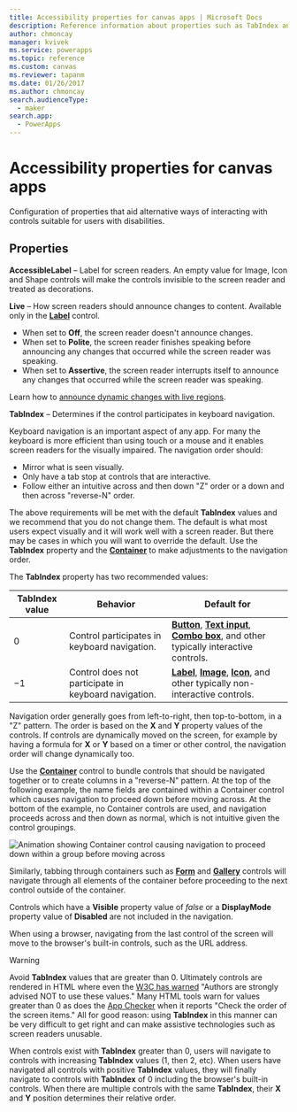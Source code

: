 ```yaml
---
title: Accessibility properties for canvas apps | Microsoft Docs
description: Reference information about properties such as TabIndex and Tooltip
author: chmoncay
manager: kvivek
ms.service: powerapps
ms.topic: reference
ms.custom: canvas
ms.reviewer: tapanm
ms.date: 01/26/2017
ms.author: chmoncay
search.audienceType: 
  - maker
search.app: 
  - PowerApps
---
```

# Accessibility properties for canvas apps

Configuration of properties that aid alternative ways of interacting with controls suitable for users with disabilities.

## Properties

**AccessibleLabel** – Label for screen readers. An empty value for Image, Icon and Shape controls will make the controls invisible to the screen reader and treated as decorations.

**Live** – How screen readers should announce changes to content. Available only in the **[Label](control-text-box.md)** control.

* When set to **Off**, the screen reader doesn't announce changes.
* When set to **Polite**, the screen reader finishes speaking before announcing any changes that occurred while the screen reader was speaking.
* When set to **Assertive**, the screen reader interrupts itself to announce any changes that occurred while the screen reader was speaking.

Learn how to [announce dynamic changes with live regions](../accessible-apps-live-regions.md).

**TabIndex** – Determines if the control participates in keyboard navigation.

Keyboard navigation is an important aspect of any app.  For many the keyboard is more efficient than using touch or a mouse and it enables screen readers for the visually impaired.  The navigation order should:
- Mirror what is seen visually.
- Only have a tab stop at controls that are interactive.
- Follow either an intuitive across and then down "Z" order or a down and then across "reverse-N" order.

The above requirements will be met with the default **TabIndex** values and we recommend that you do not change them.  The default is what most users expect visually and it will work well with a screen reader.  But there may be cases in which you will want to override the default.  Use the **TabIndex** property and the [**Container**](control-container) to make adjustments to the navigation order.  

The **TabIndex** property has two recommended values:

| TabIndex value | Behavior | Default for |
|----------------|----------|-------------|
| 0 | Control participates in keyboard navigation. | [**Button**](control-button.md), [**Text input**](control-text-input.md), [**Combo box**](control-combo-box.md), and other typically interactive controls. |
| &minus;1 | Control does not participate in keyboard navigation. | [**Label**](control-text-box.md), [**Image**](control-image.md), [**Icon**](control-shapes-icons.md), and other typically non-interactive controls. |

Navigation order generally goes from left-to-right, then top-to-bottom, in a "Z" pattern. The order is based on the **X** and **Y** property values of the controls. If controls are dynamically moved on the screen, for example by having a formula for **X** or **Y** based on a timer or other control, the navigation order will change dynamically too.

Use the [**Container**](control-container) control to bundle controls that should be navigated together or to create columns in a "reverse-N" pattern.  At the top of the following example, the name fields are contained within a Container control which causes navigation to proceed down before moving across. At the bottom of the example, no Container controls are used, and navigation proceeds across and then down as normal, which is not intuitive given the control groupings. 

![Animation showing Container control causing navigation to proceed down within a group before moving across](media/properties-accessibility/enhanced-group.gif)

Similarly, tabbing through containers such as [**Form**](control-form-detail.md) and [**Gallery**](control-gallery.md) controls will navigate through all elements of the container before proceeding to the next control outside of the container.  

Controls which have a **Visible** property value of *false* or a **DisplayMode** property value of **Disabled** are not included in the navigation.  

When using a browser, navigating from the last control of the screen will move to the browser's built-in controls, such as the URL address.  

> [!WARNING]
> Avoid **TabIndex** values that are greater than 0. Ultimately controls are rendered in HTML where even the [W3C has warned](https://www.w3.org/TR/wai-aria-practices/#kbd_general_between) "Authors are strongly advised NOT to use these values." Many HTML tools warn for values greater than 0 as does the [App Checker](../accessibility-checker.md) when it reports "Check the order of the screen items."  All for good reason: using **TabIndex** in this manner can be very difficult to get right and can make assistive technologies such as screen readers unusable.
> 
> When controls exist with **TabIndex** greater than 0, users will navigate to controls with increasing **TabIndex** values (1, then 2, etc). When users have navigated all controls with positive **TabIndex** values, they will finally navigate to controls with **TabIndex** of 0 including the browser's built-in controls. When there are multiple controls with the same **TabIndex**, their **X** and **Y** position determines their relative order.





